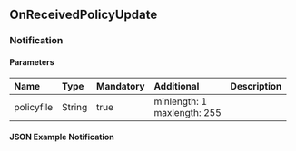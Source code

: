 ## OnReceivedPolicyUpdate


### Notification

#### Parameters

|Name|Type|Mandatory|Additional|Description|
|:---|:---|:--------|:---------|:----------|
|policyfile|String|true|minlength: 1<br>maxlength: 255||

#### JSON Example Notification
```json

```
